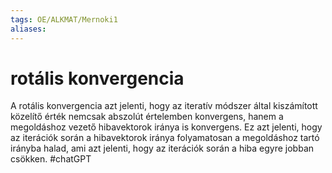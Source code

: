 ```yaml
---
tags: OE/ALKMAT/Mernoki1 
aliases:
---
```

# rotális konvergencia
A rotális konvergencia azt jelenti, hogy az iteratív módszer által kiszámított közelítő érték nemcsak abszolút értelemben konvergens, hanem a megoldáshoz vezető hibavektorok iránya is konvergens. Ez azt jelenti, hogy az iterációk során a hibavektorok iránya folyamatosan a megoldáshoz tartó irányba halad, ami azt jelenti, hogy az iterációk során a hiba egyre jobban csökken.
#chatGPT 